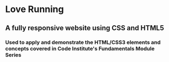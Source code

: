 
 # Love Running
 
 ## A fully responsive website using CSS and HTML5
 ### Used to apply and demonstrate the HTML/CSS3 elements and concepts covered in Code Institute's Fundamentals Module Series